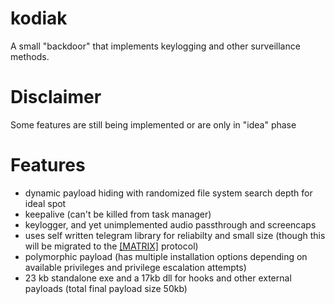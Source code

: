 # kodiak
A small "backdoor" that implements keylogging and other
 surveillance methods.
# Disclaimer
Some features are still being implemented or are only in "idea" phase
# Features
- dynamic payload hiding with randomized file system search depth for ideal spot
- keepalive (can't be killed from task manager)
- keylogger, and yet unimplemented audio passthrough and screencaps
- uses self written telegram library for reliabilty and small size (though this will be migrated to the [[MATRIX]](https://spec.matrix.org/latest/) protocol)
- polymorphic payload (has multiple installation options depending on available privileges and privilege escalation attempts) 
- 23 kb standalone exe and a 17kb dll for hooks and other external payloads (total final payload size 50kb)
